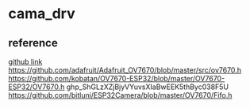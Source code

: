 # cama_drv
## reference
[github link](https://github.com/LilyGO/ESP32-Camera-OV7725)
https://github.com/adafruit/Adafruit_OV7670/blob/master/src/ov7670.h
https://github.com/kobatan/OV7670-ESP32/blob/master/OV7670-ESP32/OV7670.h
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
https://github.com/bitluni/ESP32Camera/blob/master/OV7670/Fifo.h
